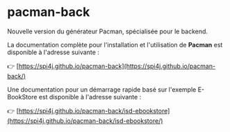 # pacman-back
Nouvelle version du générateur Pacman, spécialisée pour le backend.

La documentation complète pour l'installation et l'utilisation de **Pacman** est disponible à l'adresse suivante :

👉 [https://spi4j.github.io/pacman-back](https://spi4j.github.io/pacman-back/)

Une documentation pour un démarrage rapide basé sur l'exemple E-BookStore est disponible à l'adresse suivante :

👉 [https://spi4j.github.io/pacman-back/isd-ebookstore](https://spi4j.github.io/pacman-back/isd-ebookstore/)
